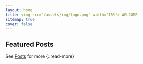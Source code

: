```yaml
---
layout: home
title: <img src="/assets/img/logo.png" width="15%"> WELCOME
sitemap: true
cover: false
---
```


## Featured Posts

<!--posts-->

<span style="text-align: left">See [Posts](/index/) for more</span>
{:.read-more}